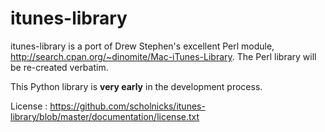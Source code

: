 itunes-library
==============

itunes-library is a port of Drew Stephen's excellent Perl module, http://search.cpan.org/~dinomite/Mac-iTunes-Library. The Perl 
library will be re-created verbatim.

This Python library is **very early** in the development process.  

License : https://github.com/scholnicks/itunes-library/blob/master/documentation/license.txt


